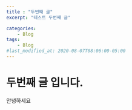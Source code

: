 ```yaml
---
title : "두번째 글"
excerpt: "테스트 두번째 글"

categories:
    - Blog
tags:
    - Blog
#last_modified_at: 2020-08-07T08:06:00-05:00
---
```


# 두번째 글 입니다.

안녕하세요

